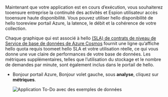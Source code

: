 Maintenant que votre application est en cours d’exécution, vous souhaiterez tooensure entreprise la continuité des activités et Espion utilisateur accès tooensure haute disponibilité. Vous pouvez utiliser hello disponibilité de hello tooreview portail Azure, la latence, le débit et la cohérence de votre collection. 

Chaque graphique qui est associé à hello [(SLA) de contrats de niveau de Service de base de données de Azure Cosmos](https://azure.microsoft.com/support/legal/sla/documentdb/) fournit une ligne qu’affiche hello quota requis toomeet hello SLA et votre utilisation réelle, ce qui vous donne une vue claire de performances de votre base de données. Les métriques supplémentaires, telles que l’utilisation du stockage et le nombre de demandes par minute, sont également inclus dans le portail de hello.

* Bonjour portail Azure, Bonjour volet gauche, sous **analyse**, cliquez sur **métriques**.

   ![Application To-Do avec des exemples de données](./media/cosmos-db-tutorial-review-slas/azure-cosmosdb-portal-metrics-slas.png)